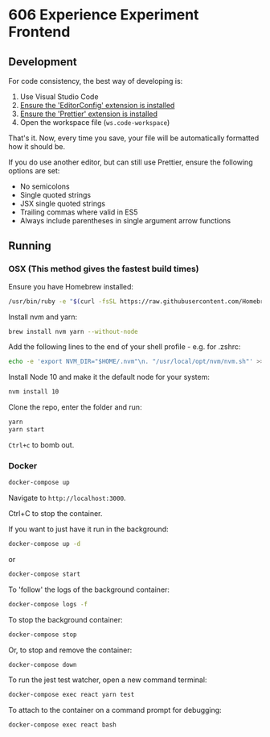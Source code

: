 # 606 Experience Experiment Frontend

## Development

For code consistency, the best way of developing is:

1. Use Visual Studio Code
2. [Ensure the 'EditorConfig' extension is installed](https://marketplace.visualstudio.com/items?itemName=EditorConfig.EditorConfig)
3. [Ensure the 'Prettier' extension is installed](https://marketplace.visualstudio.com/items?itemName=esbenp.prettier-vscode)
4. Open the workspace file (`ws.code-workspace`)

That's it. Now, every time you save, your file will be automatically formatted how it should be.

If you do use another editor, but can still use Prettier, ensure the following options are set:

- No semicolons
- Single quoted strings
- JSX single quoted strings
- Trailing commas where valid in ES5
- Always include parentheses in single argument arrow functions

## Running

### OSX (This method gives the fastest build times)

Ensure you have Homebrew installed:

```bash
/usr/bin/ruby -e "$(curl -fsSL https://raw.githubusercontent.com/Homebrew/install/master/install)"
```

Install nvm and yarn:

```bash
brew install nvm yarn --without-node
```

Add the following lines to the end of your shell profile - e.g. for .zshrc:

```bash
echo -e 'export NVM_DIR="$HOME/.nvm"\n. "/usr/local/opt/nvm/nvm.sh"' >> ~/.zshrc && . ~/.zshrc
```

Install Node 10 and make it the default node for your system:

```bash
nvm install 10
```

Clone the repo, enter the folder and run:

```bash
yarn
yarn start
```

`Ctrl+c` to bomb out.

### Docker

```bash
docker-compose up
```

Navigate to `http://localhost:3000`.

Ctrl+C to stop the container.

If you want to just have it run in the background:

```bash
docker-compose up -d
```

or

```bash
docker-compose start
```

To 'follow' the logs of the background container:

```bash
docker-compose logs -f
```

To stop the background container:

```bash
docker-compose stop
```

Or, to stop and remove the container:

```bash
docker-compose down
```

To run the jest test watcher, open a new command terminal:

```bash
docker-compose exec react yarn test
```

To attach to the container on a command prompt for debugging:

```bash
docker-compose exec react bash
```
